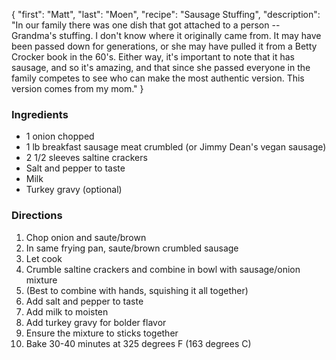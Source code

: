 {
    "first": "Matt",
    "last": "Moen",
    "recipe": "Sausage Stuffing",
    "description": "In our family there was one dish that got attached to a person -- Grandma's stuffing. I don't know where it originally came from. It may have been passed down for generations, or she may have pulled it from a Betty Crocker book in the 60's. Either way, it's important to note that it has sausage, and so it's amazing, and that since she passed everyone in the family competes to see who can make the most authentic version. This version comes from my mom."
}

<div class="ingredients">
        <h3>Ingredients</h3>
        <ul>
<li>1 onion chopped</li>
<li>1 lb breakfast sausage meat crumbled (or Jimmy Dean's vegan sausage) </li>
<li>2 1/2 sleeves saltine crackers</li>
<li>Salt and pepper to taste</li>
<li>Milk</li>
<li>Turkey gravy (optional)</li>
        </ul>
      </div>
      <div class="directions">
        <h3>Directions</h3>
        <ol>
<li>Chop onion and saute/brown </li>
<li>In same frying pan, saute/brown crumbled sausage</li>
<li>Let cook</li>
<li>Crumble saltine crackers and combine in bowl with sausage/onion mixture</li>
<li>(Best to combine with hands, squishing it all together)</li>
<li>Add salt and pepper to taste</li>
<li>Add milk to moisten</li>
<li>Add turkey gravy for bolder flavor</li>
<li>Ensure the  mixture to sticks together</li>
<li>Bake 30-40 minutes at 325 degrees F (163 degrees C)</li>
        </ol>
      </div>
